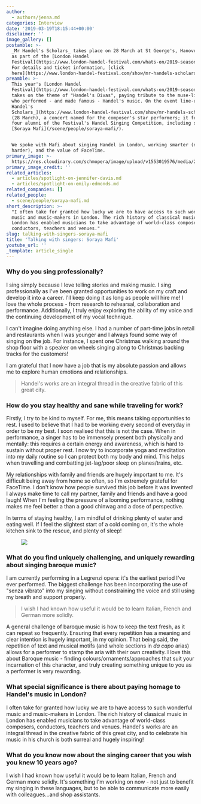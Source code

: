 ```yaml
---
author:
  - authors/jenna.md
categories: Interview
date: '2019-03-19T18:15:44+00:00'
disclaimer: ''
image_gallery: []
postamble: >-
  _Mr Handel's Scholars_ takes place on 28 March at St George's, Hanover Square
  as part of the [London Handel
  Festival](https://www.london-handel-festival.com/whats-on/2019-season-handels-divas/).
  For details and ticket information, [click
  here](https://www.london-handel-festival.com/show/mr-handels-scholars/?event=6002).
preamble: >-
  This year's [London Handel
  Festival](https://www.london-handel-festival.com/whats-on/2019-season-handels-divas/)
  takes on the theme of "Handel's Divas", paying tribute to the muse-like women
  who performed - and made famous - Handel's music. On the event line-up is [_Mr
  Handel's
  Scholars_](https://www.london-handel-festival.com/show/mr-handels-scholars/?event=6002)
  (28 March), a concert named for the composer's star performers; it features
  four alumni of the Festival's Handel Singing Competition, including soprano
  [Soraya Mafi](/scene/people/soraya-mafi/).


  We spoke with Mafi about singing Handel in London, working smarter (not
  harder), and the value of FaceTime.
primary_image: >-
  https://res.cloudinary.com/schmopera/image/upload/v1553019576/media/2019/03/sqSorayaMafi.jpg
primary_image_credit: ''
related_articles:
  - articles/spotlight-on-jennifer-davis.md
  - articles/spotlight-on-emily-edmonds.md
related_companies: []
related_people:
  - scene/people/soraya-mafi.md
short_description: >-
  "I often take for granted how lucky we are to have access to such wonderful
  music and music-makers in London. The rich history of classical music in
  London has enabled musicians to take advantage of world-class composers,
  conductors, teachers and venues."
slug: talking-with-singers-soraya-mafi
title: 'Talking with singers: Soraya Mafi'
youtube_url: ''
_template: article_single
---
```


### Why do you sing professionally?

I sing simply because I love telling stories and making music. I sing professionally as I've been granted opportunities to work on my craft and develop it into a career. I'll keep doing it as long as people will hire me! I love the whole process - from research to rehearsal, collaboration and performance. Additionally, I truly enjoy exploring the ability of my voice and the continuing development of my vocal technique.

I can't imagine doing anything else. I had a number of part-time jobs in retail and restaurants when I was younger and I always found some way of singing on the job. For instance, I spent one Christmas walking around the shop floor with a speaker on wheels singing along to Christmas backing tracks for the customers!

I am grateful that I now have a job that is my absolute passion and allows me to explore human emotions and relationships.

>Handel's works are an integral thread in the creative fabric of this great city.

### How do you stay healthy and sane while traveling for work?

Firstly, I try to be kind to myself. For me, this means taking opportunities to rest. I used to believe that I had to be working every second of everyday in order to be my best. I soon realised that this is not the case. When in performance, a singer has to be immensely present both physically and mentally: this requires a certain energy and awareness, which is hard to sustain without proper rest. I now try to incorporate yoga and meditation into my daily routine so I can protect both my body and mind. This helps when travelling and combatting jet-lag/poor sleep on planes/trains, etc.

My relationships with family and friends are hugely important to me. It's difficult being away from home so often, so I'm extremely grateful for FaceTime. I don't know how people survived this job before it was invented! I always make time to call my partner, family and friends and have a good laugh! When I'm feeling the pressure of a looming performance, nothing makes me feel better a than a good chinwag and a dose of perspective.

In terms of staying healthy, I am mindful of drinking plenty of water and eating well. If I feel the slightest start of a cold coming on, it's the whole kitchen sink to the rescue, and plenty of sleep!

<figure data-type="image">

![](https://res.cloudinary.com/schmopera/image/upload/v1553019716/media/2019/03/SorayaMafi.jpg)

<figcaption></figcaption>

</figure>

### What do you find uniquely challenging, and uniquely rewarding about singing baroque music?

I am currently performing in a Legrenzi opera: it's the earliest period I've ever performed. The biggest challenge has been incorporating the use of "senza vibrato" into my singing without constraining the voice and still using my breath and support properly.

>I wish I had known how useful it would be to learn Italian, French and German more solidly.

A general challenge of baroque music is how to keep the text fresh, as it can repeat so frequently. Ensuring that every repetition has a meaning and clear intention is hugely important, in my opinion. That being said, the repetition of text and musical motifs (and whole sections in _da capo_ arias) allows for a performer to stamp the aria with their own creativity. I love this about Baroque music - finding colours/ornaments/approaches that suit your incarnation of this character, and truly creating something unique to you as a performer is very rewarding.

### What special significance is there about paying homage to Handel's music in London?

I often take for granted how lucky we are to have access to such wonderful music and music-makers in London. The rich history of classical music in London has enabled musicians to take advantage of world-class composers, conductors, teachers and venues. Handel's works are an integral thread in the creative fabric of this great city, and to celebrate his music in his church is both surreal and hugely inspiring!

### What do you know now about the singing career that you wish you knew 10 years ago?

I wish I had known how useful it would be to learn Italian, French and German more solidly. It's something I'm working on now - not just to benefit my singing in these languages, but to be able to communicate more easily with colleagues...and shop assistants.
